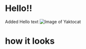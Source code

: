 # Hello!!





Added Hello text
![Image of Yaktocat](https://octodex.github.com/images/yaktocat.png)
# how it looks 
